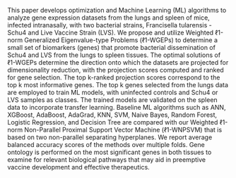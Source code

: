 This paper develops optimization and Machine Learning (ML) algorithms to analyze gene
expression datasets from the lungs and spleen of mice, infected intranasally, with two bacterial
strains, Francisella tularensis - Schu4 and Live Vaccine Strain (LVS). We propose and utilize
Weighted ℓ1-norm Generalized Eigenvalue-type Problems (ℓ1-WGEPs) to determine a small
set of biomarkers (genes) that promote bacterial dissemination of Schu4 and LVS from the
lungs to spleen tissues. The optimal solutions of ℓ1-WGEPs determine the direction onto which
the datasets are projected for dimensionality reduction, with the projection scores computed
and ranked for gene selection. The top k-ranked projection scores correspond to the top k most
informative genes. The top k genes selected from the lungs data are employed to train ML
models, with uninfected controls and Schu4 or LVS samples as classes. The trained models
are validated on the spleen data to incorporate transfer learning. Baseline ML algorithms
such as ANN, XGBoost, AdaBoost, AdaGrad, KNN, SVM, Naive Bayes, Random Forest,
Logistic Regression, and Decision Tree are compared with our Weighted ℓ1-norm Non-Parallel
Proximal Support Vector Machine (ℓ1-WNPSVM) that is based on two non-parallel separating
hyperplanes. We report average balanced accuracy scores of the methods over multiple folds.
Gene ontology is performed on the most significant genes in both tissues to examine for
relevant biological pathways that may aid in preemptive vaccine development and effective
therapeutics.
